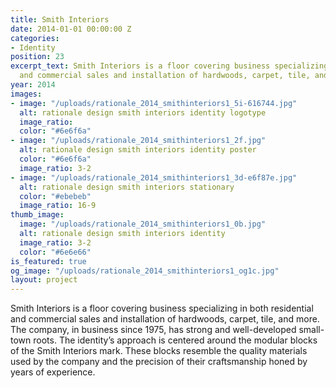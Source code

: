 ```yaml
---
title: Smith Interiors
date: 2014-01-01 00:00:00 Z
categories:
- Identity
position: 23
excerpt_text: Smith Interiors is a floor covering business specializing in both residential
  and commercial sales and installation of hardwoods, carpet, tile, and more.
year: 2014
images:
- image: "/uploads/rationale_2014_smithinteriors1_5i-616744.jpg"
  alt: rationale design smith interiors identity logotype
  image_ratio: 
  color: "#6e6f6a"
- image: "/uploads/rationale_2014_smithinteriors1_2f.jpg"
  alt: rationale design smith interiors identity poster
  color: "#6e6f6a"
  image_ratio: 3-2
- image: "/uploads/rationale_2014_smithinteriors1_3d-e6f87e.jpg"
  alt: rationale design smith interiors stationary
  color: "#ebebeb"
  image_ratio: 16-9
thumb_image:
  image: "/uploads/rationale_2014_smithinteriors1_0b.jpg"
  alt: rationale design smith interiors identity
  image_ratio: 3-2
  color: "#6e6e66"
is_featured: true
og_image: "/uploads/rationale_2014_smithinteriors1_og1c.jpg"
layout: project
---
```


Smith Interiors is a floor covering business specializing in both residential and commercial sales and installation of hardwoods, carpet, tile, and more. 
The company, in business since 1975, has strong and well-developed small-town roots. The identity’s approach is centered around the modular blocks of the Smith Interiors mark. These blocks resemble the quality materials used by the company and the precision of their craftsmanship honed by years of experience.